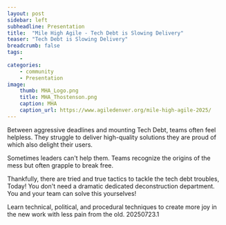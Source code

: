 ```yaml
---
layout: post
sidebar: left
subheadline: Presentation
title:  "Mile High Agile - Tech Debt is Slowing Delivery"
teaser: "Tech Debt is Slowing Delivery"
breadcrumb: false
tags:
    - 
categories:
    - community
    - Presentation
image:
    thumb: MHA_Logo.png
    title: MHA_Thostenson.png
    caption: MHA
    caption_url: https://www.agiledenver.org/mile-high-agile-2025/
---
```

Between aggressive deadlines and mounting Tech Debt, teams often feel helpless. They struggle to deliver high-quality solutions they are proud of which also delight their users.

Sometimes leaders can't help them.
Teams recognize the origins of the mess but often grapple to break free.

Thankfully, there are tried and true tactics to tackle the tech debt troubles, Today! You don't need a dramatic dedicated deconstruction department. You and your team can solve this yourselves!

Learn technical, political, and procedural techniques to create more joy in the new work with less pain from the old.
20250723.1

